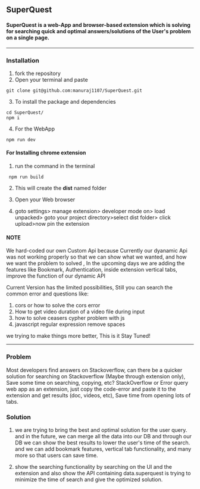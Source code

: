 ## SuperQuest

#### SuperQuest is a web-App and browser-based extension which is solving for searching quick and optimal answers/solutions of the User's problem on a single page.

<hr />


### Installation

1. fork the repository
2. Open your terminal and paste 
```
git clone git@github.com:manuraj1107/SuperQuest.git
```

3. To install the package and dependencies

```
cd SuperQuest/
npm i
```

4. For the WebApp

```
npm run dev
```

#### For Installing chrome extension

1. run the command in the terminal

```
 npm run build

```


2. This will create the <b>dist</b> named folder

3. Open your Web browser

4. goto settings> manage extension> developer mode on> load unpacked> goto your project directory>select dist folder> click upload>now pin the extension


#### NOTE
We hard-coded our own Custom Api because Currently our dyanamic Api was not working properly so that we can show what we wanted, and how we want the problem to solved , In the upcoming days we are adding the  features like Bookmark, Authentication, inside extension vertical tabs, improve the function of our dynamic API

Current Version has the  limited possibilities, Still you can search the common error and questions like:

1. cors or how to solve the cors error
2. How to get video duration of a video file during input
3. how to solve ceasers cypher problem with js
4. javascript regular expression remove spaces

we trying to make things more better, This is it Stay Tuned!
<hr />


### Problem
Most developers find answers on Stackoverflow, can there be a quicker solution for searching on Stackoverflow (Maybe through extension only), Save some time on searching, copying, etc? StackOverflow or Error query web app as an extension, just copy the code-error and paste it to the extension and get results (doc, videos, etc), Save time from opening lots of tabs.

### Solution

1. we are trying to bring the best and optimal solution for the user query.
and in the future, we can merge all the data into our DB and through our DB we can show the best results to lower the user's time of the search. and we can add bookmark features, vertical tab functionality, and many more so that users can save time.

2. show the searching functionality by searching on the UI and the extension and also show the API containing data.superquest is trying to minimize the time of search and give the optimized solution.



